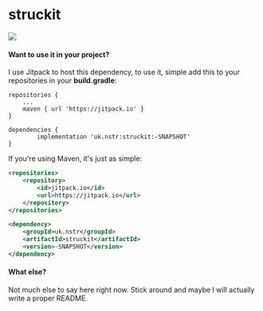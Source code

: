 # struckit
[![](https://jitci.com/gh/Struck713/struckit/svg)](https://jitci.com/gh/Struck713/struckit)

#### Want to use it in your project?

I use Jitpack to host this dependency, to use it, simple add this to your repositories in your **build.gradle**:
```Gradle
repositories {
	...
	maven { url 'https://jitpack.io' }
}
```
```Gradle
dependencies {
        implementation 'uk.nstr:struckit:-SNAPSHOT'
}
```

If you're using Maven, it's just as simple:
```XML
<repositories>
	<repository>
	    <id>jitpack.io</id>
	    <url>https://jitpack.io</url>
	</repository>
</repositories>
```
```XML
<dependency>
    <groupId>uk.nstr</groupId>
    <artifactId>struckit</artifactId>
    <version>-SNAPSHOT</version>
</dependency>
```

#### What else?
Not much else to say here right now. Stick around and maybe I will actually write a proper README.
